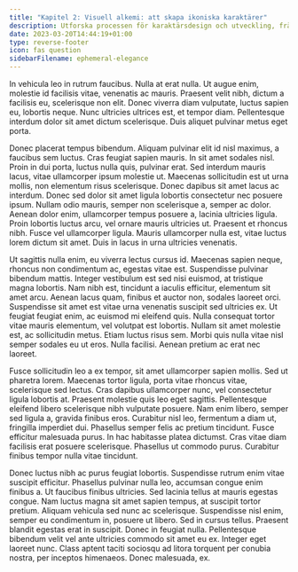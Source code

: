 ```yaml
---
title: "Kapitel 2: Visuell alkemi: att skapa ikoniska karaktärer"
description: Utforska processen för karaktärsdesign och utveckling, från skisser till ikoniska personligheter.
date: 2023-03-20T14:44:19+01:00
type: reverse-footer
icon: fas question
sidebarFilename: ephemeral-elegance
---
```

In vehicula leo in rutrum faucibus. Nulla at erat nulla. Ut augue enim, molestie id facilisis vitae, venenatis ac mauris. Praesent velit nibh, dictum a facilisis eu, scelerisque non elit. Donec viverra diam vulputate, luctus sapien eu, lobortis neque. Nunc ultricies ultrices est, et tempor diam. Pellentesque interdum dolor sit amet dictum scelerisque. Duis aliquet pulvinar metus eget porta.

Donec placerat tempus bibendum. Aliquam pulvinar elit id nisl maximus, a faucibus sem luctus. Cras feugiat sapien mauris. In sit amet sodales nisl. Proin in dui porta, luctus nulla quis, pulvinar erat. Sed interdum mauris lacus, vitae ullamcorper ipsum molestie ut. Maecenas sollicitudin est ut urna mollis, non elementum risus scelerisque. Donec dapibus sit amet lacus ac interdum. Donec sed dolor sit amet ligula lobortis consectetur nec posuere ipsum. Nullam odio mauris, semper non scelerisque a, semper ac dolor. Aenean dolor enim, ullamcorper tempus posuere a, lacinia ultricies ligula. Proin lobortis luctus arcu, vel ornare mauris ultricies ut. Praesent et rhoncus nibh. Fusce vel ullamcorper ligula. Mauris ullamcorper nulla est, vitae luctus lorem dictum sit amet. Duis in lacus in urna ultricies venenatis.

Ut sagittis nulla enim, eu viverra lectus cursus id. Maecenas sapien neque, rhoncus non condimentum ac, egestas vitae est. Suspendisse pulvinar bibendum mattis. Integer vestibulum est sed nisi euismod, at tristique magna lobortis. Nam nibh est, tincidunt a iaculis efficitur, elementum sit amet arcu. Aenean lacus quam, finibus et auctor non, sodales laoreet orci. Suspendisse sit amet est vitae urna venenatis suscipit sed ultricies ex. Ut feugiat feugiat enim, ac euismod mi eleifend quis. Nulla consequat tortor vitae mauris elementum, vel volutpat est lobortis. Nullam sit amet molestie est, ac sollicitudin metus. Etiam luctus risus sem. Morbi quis nulla vitae nisl semper sodales eu ut eros. Nulla facilisi. Aenean pretium ac erat nec laoreet.

Fusce sollicitudin leo a ex tempor, sit amet ullamcorper sapien mollis. Sed ut pharetra lorem. Maecenas tortor ligula, porta vitae rhoncus vitae, scelerisque sed lectus. Cras dapibus ullamcorper nunc, vel consectetur ligula lobortis at. Praesent molestie quis leo eget sagittis. Pellentesque eleifend libero scelerisque nibh vulputate posuere. Nam enim libero, semper sed ligula a, gravida finibus eros. Curabitur nisl leo, fermentum a diam ut, fringilla imperdiet dui. Phasellus semper felis ac pretium tincidunt. Fusce efficitur malesuada purus. In hac habitasse platea dictumst. Cras vitae diam facilisis erat posuere scelerisque. Phasellus ut commodo purus. Curabitur finibus tempor nulla vitae tincidunt.

Donec luctus nibh ac purus feugiat lobortis. Suspendisse rutrum enim vitae suscipit efficitur. Phasellus pulvinar nulla leo, accumsan congue enim finibus a. Ut faucibus finibus ultricies. Sed lacinia tellus at mauris egestas congue. Nam luctus magna sit amet sapien tempus, at suscipit tortor pretium. Aliquam vehicula sed nunc ac scelerisque. Suspendisse nisl enim, semper eu condimentum in, posuere ut libero. Sed in cursus tellus. Praesent blandit egestas erat in suscipit. Donec in feugiat nulla. Pellentesque bibendum velit vel ante ultricies commodo sit amet eu ex. Integer eget laoreet nunc. Class aptent taciti sociosqu ad litora torquent per conubia nostra, per inceptos himenaeos. Donec malesuada, ex.